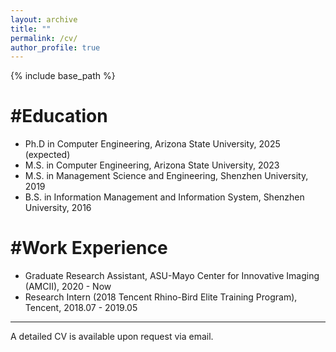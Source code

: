 ```yaml
---
layout: archive
title: ""
permalink: /cv/
author_profile: true
---
```


{% include base_path %}

#Education
====
* Ph.D in Computer Engineering, Arizona State University, 2025 (expected)
* M.S. in Computer Engineering, Arizona State University, 2023
* M.S. in Management Science and Engineering, Shenzhen University, 2019
* B.S. in Information Management and Information System, Shenzhen University, 2016

#Work Experience
====
  * Graduate Research Assistant, ASU-Mayo Center for Innovative Imaging (AMCII), 2020 - Now
  * Research Intern (2018 Tencent Rhino-Bird Elite Training Program), Tencent, 2018.07 - 2019.05

----
A detailed CV is available upon request via email.

<!--
#Work experience
======
#* Spring 2024: Academic Pages Collaborator
  * Github University
  * Duties includes: Updates and improvements to template
  * Supervisor: The Users

* Fall 2015: Research Assistant
  * Github University
  * Duties included: Merging pull requests
  * Supervisor: Professor Hub

* Summer 2015: Research Assistant
  * Github University
  * Duties included: Tagging issues
  * Supervisor: Professor Git
  
Skills
======
* Skill 1
* Skill 2
  * Sub-skill 2.1
  * Sub-skill 2.2
  * Sub-skill 2.3
* Skill 3

Publications
======
  <ul>{% for post in site.publications reversed %}
    {% include archive-single-cv.html %}
  {% endfor %}</ul>
  
Talks
======
  <ul>{% for post in site.talks reversed %}
    {% include archive-single-talk-cv.html  %}
  {% endfor %}</ul>
  
Teaching
======
  <ul>{% for post in site.teaching reversed %}
    {% include archive-single-cv.html %}
  {% endfor %}</ul>
  
Service and leadership
======
* Currently signed in to 43 different slack teams
-->

